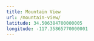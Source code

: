 ```yaml
---
title: Mountain View
url: /mountain-view/
latitude: 34.506384700000005
longitude: -117.35865770000001
---
```

